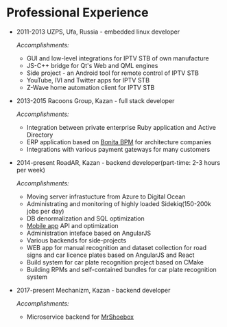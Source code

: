 # Professional Experience
* 2011-2013 UZPS, Ufa, Russia - embedded linux developer

  *Accomplishments:*
  * GUI and low-level integrations for IPTV STB of own manufacture
  * JS-C++ bridge for Qt's Web and QML engines
  * Side project - an Android tool for remote control of IPTV STB
  * YouTube, IVI and Twitter apps for IPTV STB
  * Z-Wave home automation client for IPTV STB

* 2013-2015 Racoons Group, Kazan - full stack developer

  *Accomplishments:*
    * Integration between private enterprise Ruby application and Active Directory
    * ERP application based on [Bonita BPM](https://www.bonitasoft.com/) for architecture companies
    * Integrations with various payment gateways for many customers

* 2014-present RoadAR, Kazan - backend developer(part-time: 2-3 hours per week)

  *Accomplishments:*
    * Moving server infrastucture from Azure to Digital Ocean
    * Administrating and monitoring of highly loaded Sidekiq(150-200k jobs per day)
    * DB denormalization and SQL optimization
    * [Mobile app](https://play.google.com/store/apps/details?id=ru.roadar.android) API and optimization
    * Administration inteface based on AngularJS
    * Various backends for side-projects
    * WEB app for manual recognition and dataset collection for road signs and car licence plates based on AngularJS and React
    * Build system for car plate recognition project based on CMake
    * Building RPMs and self-contained bundles for car plate recognition system

* 2017-present Mechanizm, Kazan - backend developer

  *Accomplishments:*
    * Microservice backend for [MrShoebox](https://mrshoebox.com/)
